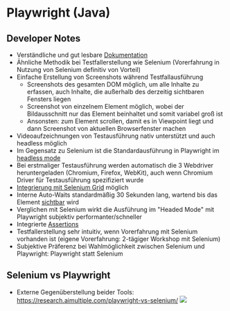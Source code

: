 # Playwright (Java)

## Developer Notes
- Verständliche und gut lesbare [Dokumentation](https://playwright.dev/java/docs/intro)
- Ähnliche Methodik bei Testfallerstellung wie Selenium (Vorerfahrung in Nutzung von Selenium definitiv von Vorteil)
- Einfache Erstellung von Screenshots während Testfallausführung
  - Screenshots des gesamten DOM möglich, um alle Inhalte zu erfassen, auch Inhalte, die außerhalb des derzeitig sichtbaren Fensters liegen
  - Screenshot von einzelnem Element möglich, wobei der Bildausschnitt nur das Element beinhaltet und somit variabel groß ist 
  - Ansonsten: zum Element scrollen, damit es in Viewpoint liegt und dann Screenshot von aktuellen Browserfenster machen
- Videoaufzeichnungen von Testausführung nativ unterstützt und auch headless möglich
- Im Gegensatz zu Selenium ist die Standardausführung in Playwright im [headless mode](https://playwright.dev/java/docs/debug#headed-mode)
- Bei erstmaliger Testausführung werden automatisch die 3 Webdriver heruntergeladen (Chromium, Firefox, WebKit), auch wenn Chromium Driver für Testausführung spezifiziert wurde
- [Integrierung mit Selenium Grid](https://playwright.dev/java/docs/selenium-grid#introduction) möglich
- Interne Auto-Waits standardmäßig 30 Sekunden lang, wartend bis das Element [sichtbar](https://playwright.dev/java/docs/actionability#visible) wird
- Verglichen mit Selenium wirkt die Ausführung im "Headed Mode" mit Playwright subjektiv performanter/schneller
- Integrierte [Assertions](https://playwright.dev/java/docs/test-assertions)
- Testfallerstellung sehr intuitiv, wenn Vorerfahrung mit Selenium vorhanden ist (eigene Vorerfahrung: 2-tägiger Workshop mit Selenium)
- Subjektive Präferenz bei Wahlmöglichkeit zwischen Selenium und Playwright: Playwright statt Selenium

## Selenium vs Playwright

- Externe Gegenüberstellung beider Tools: https://research.aimultiple.com/playwright-vs-selenium/ ![](https://images.surferseo.art/8ae3af47-c68e-4426-942e-82ad6d6b65d4.png)
